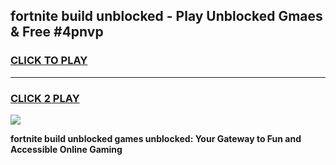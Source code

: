 
## fortnite build unblocked - Play Unblocked Gmaes & Free #4pnvp
<h3>
<a href="https://news.freeplayer.one?title=fortnite_build_unblocked&ref=27F">CLICK TO PLAY</a></h3>
<hr>

<h3>
<a href="https://news.freeplayer.one?title=fortnite_build_unblocked&ref=27F">CLICK 2 PLAY</a>
  
</h3>

<a href="https://news.freeplayer.one?title=fortnite_build_unblocked&ref=27F/"><img src="https://clearcache.store/games.png"></a>


**fortnite build unblocked games unblocked: Your Gateway to Fun and Accessible Online Gaming**
